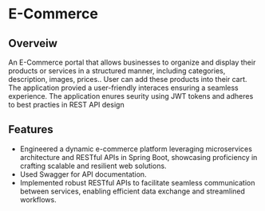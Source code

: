 <h1>E-Commerce</h1>
<h2>Overveiw</h2>
<p>An E-Commerce portal that allows businesses to organize and display their products or services in a structured manner, including categories, description, images, prices.. User can add these products into their cart. The application provied a user-friendly interaces ensuring a seamless experience. The application enures seurity using JWT tokens and adheres to best practies in REST API design</p>

<h2>Features</h2>
<ul>
  <li>Engineered a dynamic e-commerce platform leveraging microservices architecture and RESTful APIs in Spring Boot, showcasing proficiency in crafting scalable and resilient web solutions.</li>
  <li>Used Swagger for API documentation.</li>
  <li>Implemented robust RESTful APIs to facilitate seamless communication between services, enabling efficient data exchange and streamlined workflows.</li>
</ul>
